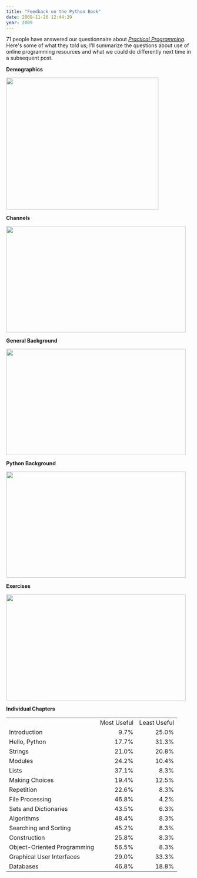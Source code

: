 ```yaml
---
title: "Feedback on the Python Book"
date: 2009-11-26 12:44:29
year: 2009
---
```

71 people have answered our questionnaire about <a href="http://www.pragprog.com/titles/gwpy/practical-programming"><em>Practical Programming</em></a>. Here's some of what they told us; I'll summarize the questions about use of online programming resources and what we could do differently next time in a subsequent post.

<strong>Demographics</strong>

<img src="{{'/files/2009/11/1.png' | relative_url}}" width="414" height="358" class="centered">

<strong>Channels</strong>

<img src="{{'/files/2009/11/2.png' | relative_url}}" width="488" height="288" class="centered">

<strong>General Background</strong>

<img src="{{'/files/2009/11/3.png' | relative_url}}" width="488" height="288" class="centered">

<strong>Python Background</strong>

<img src="{{'/files/2009/11/4.png' | relative_url}}" width="488" height="288" class="centered">

<strong>Exercises</strong>

<img src="{{'/files/2009/11/6.png' | relative_url}}" width="488" height="288" class="centered">

<strong>Individual Chapters</strong>
<table class="center">
<tbody>
<tr>
<td></td>
<td>Most Useful</td>
<td>Least Useful</td>
</tr>
<tr>
<td>Introduction</td>
<td align="right">9.7%</td>
<td align="right">25.0%</td>
</tr>
<tr>
<td>Hello, Python</td>
<td align="right">17.7%</td>
<td align="right">31.3%</td>
</tr>
<tr>
<td>Strings</td>
<td align="right">21.0%</td>
<td align="right">20.8%</td>
</tr>
<tr>
<td>Modules</td>
<td align="right">24.2%</td>
<td align="right">10.4%</td>
</tr>
<tr>
<td>Lists</td>
<td align="right">37.1%</td>
<td align="right">8.3%</td>
</tr>
<tr>
<td>Making Choices</td>
<td align="right">19.4%</td>
<td align="right">12.5%</td>
</tr>
<tr>
<td>Repetition</td>
<td align="right">22.6%</td>
<td align="right">8.3%</td>
</tr>
<tr>
<td>File Processing</td>
<td align="right">46.8%</td>
<td align="right">4.2%</td>
</tr>
<tr>
<td>Sets and Dictionaries</td>
<td align="right">43.5%</td>
<td align="right">6.3%</td>
</tr>
<tr>
<td>Algorithms</td>
<td align="right">48.4%</td>
<td align="right">8.3%</td>
</tr>
<tr>
<td>Searching and Sorting</td>
<td align="right">45.2%</td>
<td align="right">8.3%</td>
</tr>
<tr>
<td>Construction</td>
<td align="right">25.8%</td>
<td align="right">8.3%</td>
</tr>
<tr>
<td>Object-Oriented Programming</td>
<td align="right">56.5%</td>
<td align="right">8.3%</td>
</tr>
<tr>
<td>Graphical User Interfaces</td>
<td align="right">29.0%</td>
<td align="right">33.3%</td>
</tr>
<tr>
<td>Databases</td>
<td align="right">46.8%</td>
<td align="right">18.8%</td>
</tr>
</tbody></table>
